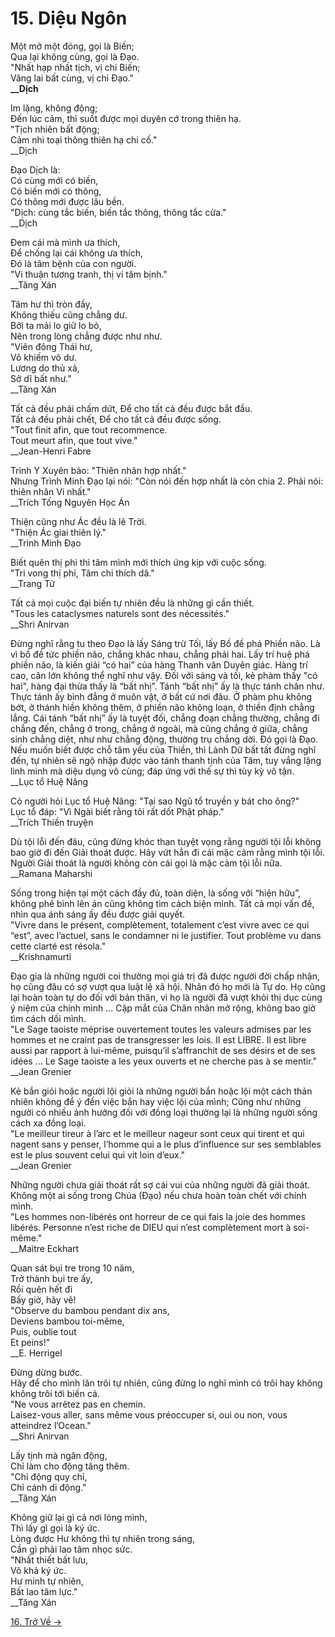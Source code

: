 # 15. Diệu Ngôn

Một mở một đóng, gọi là Biến;  
Qua lại không cùng, gọi là Đạo.  
"Nhất hạp nhất tịch, vị chi Biến;  
Vãng lai bất cùng, vị chi Đạo."  
**\_\_Dịch**

Im lặng, không động;  
Đến lúc cảm, thì suốt được mọi duyên cớ trong thiên hạ.  
"Tịch nhiên bất động;  
Cảm nhi toại thông thiên hạ chi cố."  
\_\_Dịch

Đạo Dịch là:  
Có cùng mới có biến,  
Có biến mới có thông,  
Có thông mới được lâu bền.  
"Dịch: cùng tắc biến, biến tắc thông, thông tắc cửa."  
\_\_Dịch

Đem cái mà mình ưa thích,  
Để chống lại cái không ưa thích,  
Đó là tâm bệnh của con người.  
"Vi thuận tương tranh, thị vi tâm bịnh."  
\_\_Tăng Xán

Tâm hư thì tròn đầy,  
Không thiếu cũng chẳng dư.  
Bởi ta mải lo giữ lo bỏ,  
Nên trong lòng chẳng được như như.  
"Viên đông Thái hư,  
Vô khiếm vô dư.  
Lương do thủ xả,  
Sở dĩ bất như."  
\_\_Tăng Xán

Tất cả đều phải chấm dứt,
Để cho tất cả đều được bắt đầu.  
Tất cả đều phải chết,
Để cho tất cả đều được sống.  
"Tout finit afin, que tout recommence.  
Tout meurt afin, que tout vive."  
\_\_Jean-Henri Fabre

Trình Y Xuyên bảo: "Thiên nhân hợp nhất."  
Nhưng Trình Minh Đạo lại nói: "Còn nói đến hợp nhất là còn chia 2. Phải nói:
thiên nhân Vi nhất."  
\_\_Trích Tống Nguyên Học Án

Thiện cũng như Ác đều là lẽ Trời.  
"Thiện Ác giai thiên lý."  
\_\_Trình Minh Đạo

Biết quên thị phi thì tâm mình mới thích ứng kịp với cuộc sống.  
"Tri vong thị phi, Tâm chi thích dã."  
\_\_Trang Tử

Tất cả mọi cuộc đại biến tự nhiên đều là những gì cần thiết.  
"Tous les cataclysmes naturels sont des nécessités."  
\_\_Shri Anirvan

Đừng nghĩ rằng tu theo Đạo là lấy Sáng trừ Tối, lấy Bồ đề phá Phiền não. Là vì
bồ đề tức phiền não, chẳng khác nhau, chẳng phải hai. Lấy trí huệ phá phiền
não, là kiến giải “có hai” của hàng Thanh văn Duyên giác. Hàng trí cao, căn lớn
không thể nghĩ như vậy. Đối với sáng và tối, kẻ phàm thấy "có hai", hàng đại
thừa thấy là “bất nhị”. Tánh “bất nhị” ấy là thực tánh chân như. Thực tánh ấy
bình đẳng ở muôn vật, ở bất cứ nơi đâu. Ở phàm phu không bớt, ở thánh hiền
không thêm, ở phiền não không loạn, ở thiền định chẳng lắng. Cái tánh “bất nhị”
ấy là tuyệt đối, chẳng đoạn chẳng thường, chẳng đi chẳng đến, chẳng ở trong,
chẳng ở ngoài, mà cũng chẳng ở giữa, chẳng sinh chẳng diệt, như như chẳng động,
thường trụ chẳng dời. Đó gọi là Đạo. Nếu muốn biết được chỗ tâm yếu của Thiền,
thì Lành Dữ bất tất đừng nghĩ đến, tự nhiên sẽ ngộ nhập được vào tánh thanh
tịnh của Tâm, tuy vắng lặng linh minh mà diệu dụng vô cùng; đáp ứng với thế sự
thì tùy kỳ vô tận.  
\_\_Lục tổ Huệ Năng

Có người hỏi Lục tổ Huệ Năng: "Tại sao Ngũ tổ truyền y bát cho ông?"  
Lục tổ đáp: "Vì Ngài biết rằng tôi rất dốt Phật pháp."  
\_\_Trích Thiền truyện

Dù tội lỗi đến đâu, cũng đừng khóc than tuyệt vọng rằng người tội lỗi không bao
giờ đi đến Giải thoát được. Hãy vứt hẳn đi cái mặc cảm rằng mình tội lỗi. Người
Giải thoát là người không còn cái gọi là mặc cảm tội lỗi nữa.  
\_\_Ramana Maharshi

Sống trong hiện tại một cách đầy đủ, toàn diện, là sống với “hiện hữu”, không
phê bình lên án cũng không tìm cách biện minh. Tất cả mọi vấn đề, nhìn qua ánh
sáng ấy đều được giải quyết.  
"Vivre dans le présent, complètement, totalement c’est vivre avec ce qui “est”,
avec l’actuel, sans le condamner ni le justifier. Tout problème vu dans cette
clarté est résola."  
\_\_Krishnamurti

Đạo gia là những người coi thường mọi giá trị đã được người đời chấp nhận, họ 
cũng đâu có sợ vượt qua luật lệ xã hội. Nhân đó họ mới là Tự do. Họ cũng lại 
hoàn toàn tự do đối với bản thân, vì họ là người đã vượt khỏi thị dục cùng ý 
niệm của chính mình ... Cặp mắt của Chân nhân mở rộng, không bao giờ tìm cách 
dối mình.  
"Le Sage taoiste méprise ouvertement toutes les valeurs admises par les hommes
et ne craint pas de transgresser les lois. Il est LIBRE. Il est libre aussi par
rapport à lui-même, puisqu’il s’affranchit de ses désirs et de ses idées ... Le
Sage taoiste a les yeux ouverts et ne cherche pas à se mentir."  
\_\_Jean Grenier

Kẻ bắn giỏi hoặc người lội giỏi là những người bắn hoặc lội một cách thản nhiên
không để ý đến việc bắn hay việc lội của mình; Cũng như những người có nhiều
ảnh hưởng đối với đồng loại thường lại là những người sống cách xa đồng loại.  
"Le meilleur tireur à l’arc et le meilleur nageur sont ceux qui tirent et qui
nagent sans y penser, l’homme qui a le plus d’influence sur ses semblables est
le plus souvent celui qui vit loin d’eux."  
\_\_Jean Grenier

Những người chưa giải thoát rất sợ cái vui của những người đã giải thoát. Không
một ai sống trong Chúa (Đạo) nếu chưa hoàn toàn chết với chính mình.  
"Les hommes non-libérés ont horreur de ce qui fais la joie des hommes libérés.
Personne n’est riche de DIEU qui n’est complètement mort à soi-même."  
\_\_Maitre Eckhart

Quan sát bụi tre trong 10 năm,  
Trở thành bụi tre ấy,  
Rồi quên hết đi  
Bấy giờ, hãy vẽ!  
"Observe du bambou pendant dix ans,  
Deviens bambou toi-même,  
Puis, oublie tout  
Et peins!"  
\_\_E. Herrigel

Đừng dừng bước.  
Hãy để cho mình lăn trôi tự nhiên, cũng đừng lo nghĩ mình có trôi hay không
không trôi tới biến cả.  
"Ne vous arrêtez pas en chemin.  
Laisez-vous aller, sans même vous préoccuper si, oui ou non, vous atteindrez
l’Ocean."  
\_\_Shri Anirvan

Lấy tịnh mà ngăn động,  
Chỉ làm cho động tăng thêm.  
"Chỉ động quy chỉ,  
Chỉ cánh di động."  
\_\_Tăng Xán

Không giữ lại gì cả nơi lòng mình,  
Thì lấy gì gọi là ký ức.  
Lòng được Hư không thì tự nhiên trong sáng,  
Cần gì phải lao tâm nhọc sức.  
"Nhất thiết bất lưu,  
Vô khả ký ức.  
Hư minh tự nhiên,  
Bất lao tâm lực."  
\_\_Tăng Xán

[16. Trở Về &rarr;](https://github.com/thaicuc/tinh-hoa-dao-hoc/blob/master/16-tro-ve.md)
